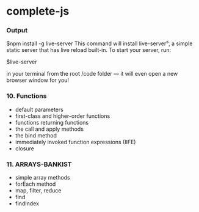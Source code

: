 # complete-js

### Output 
   $npm install -g live-server
This command will install live-server⁵, a simple static server that has live reload built-in. To start your server, run:

   $live-server

in your terminal from the root /code folder — it will even open a new browser window for you!
   

### 10. Functions
  - default parameters
  - first-class and higher-order functions
  - functions returning functions
  - the call and apply methods
  - the bind method
  - immediately invoked function expressions (IIFE)
  - closure

### 11. ARRAYS-BANKIST
   - simple array methods
   - forEach method
   - map, filter, reduce
   - find
   - findIndex
